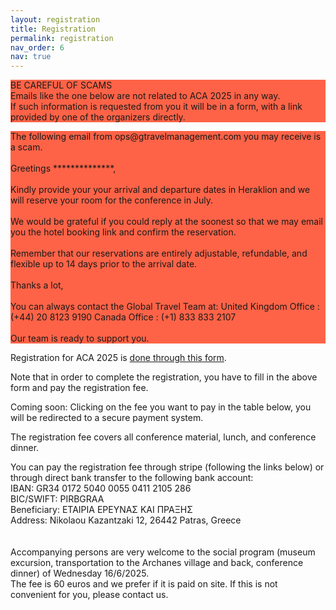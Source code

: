 ```yaml
---
layout: registration
title: Registration
permalink: registration
nav_order: 6
nav: true
---
```



<p style="background-color:Tomato;">
BE CAREFUL OF SCAMS
<br>
Emails like the one below are not related to ACA 2025 in any way.
<br>
If such information is requested from you it will be in a form, with a link 
provided by one of the organizers directly.
</p>

<p style="background-color:Tomato;">
The following email from ops@gtravelmanagement.com you may receive is a scam. 
<br><br>
Greetings **************,
<br><br>
Kindly provide your your arrival and departure dates in Heraklion and we will reserve your room for the conference in July.
<br><br>
We would be grateful if you could reply at the soonest so that we may email you the hotel booking link and confirm the reservation.
<br><br>
Remember that our reservations are entirely adjustable, refundable, and flexible up to 14 days prior to the arrival date.
<br><br>
Thanks a lot,
<br><br>
You can always contact the Global Travel Team at:
United Kingdom Office : (+44) 20 8123 9190
Canada Office : (+1) 833 833 2107
<br><br>
Our team is ready to support you.
</p>

Registration for ACA 2025 is [done through this form](https://forms.gle/oMYJXoRNfHN1kzpL7). 

Note that in order to complete the registration, you have to fill in the above form and pay the registration fee. 

Coming soon: Clicking on the fee you want to pay in the table below, you will be redirected to a secure payment system. 

The registration fee covers all conference material, lunch, and conference dinner.

You can pay the registration fee through stripe (following the links below) or 
through direct bank transfer to the following bank account:
<br>
IBAN: GR34 0172 5040 0055 0411 2105 286
<br>
BIC/SWIFT: PIRBGRAA
<br>
Beneficiary: ΕΤΑΙΡΙΑ ΕΡΕΥΝΑΣ ΚΑΙ ΠΡΑΞΗΣ
<br>
Address: Nikolaou Kazantzaki 12, 26442 Patras, Greece
<br>
<br><br>
Accompanying persons are very welcome to the social program (museum excursion, transportation to the Archanes village and back, conference dinner) of Wednesday 16/6/2025. 
<br>
The fee is 60 euros and we prefer if it is paid on site. If this is not convenient for you, please contact us.
<br><br>